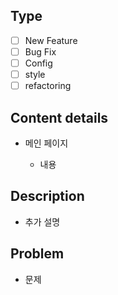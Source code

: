 ## Type
  
  - [ ] New Feature
  - [ ] Bug Fix
  - [ ] Config
  - [ ] style
  - [ ] refactoring

## Content details

- 메인 페이지

    - 내용

## Description

- 추가 설명

## Problem

- 문제